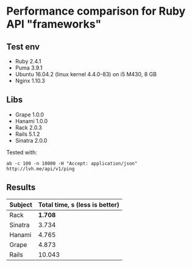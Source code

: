 # Performance comparison for Ruby API "frameworks"

## Test env
* Ruby 2.4.1
* Puma 3.9.1
* Ubuntu 16.04.2 (linux kernel 4.4.0-83) on i5 M430, 8 GB
* Nginx 1.10.3

## Libs
* Grape 1.0.0
* Hanami 1.0.0
* Rack 2.0.3
* Rails 5.1.2
* Sinatra 2.0.0

Tested with:

`ab -c 100 -n 10000 -H "Accept: application/json" http://lvh.me/api/v1/ping`

## Results
|Subject|Total time, s (less is better)|
|---|---|
|Rack|**1.708**|
|Sinatra|3.734|
|Hanami|4.765|
|Grape|4.873|
|Rails|10.043|

